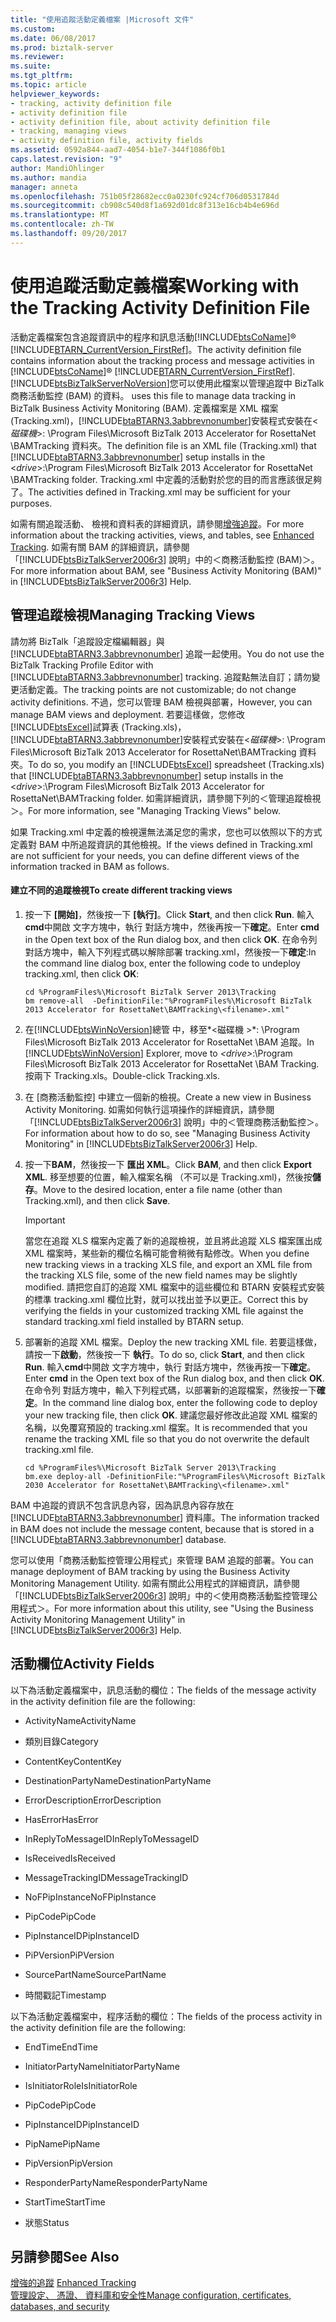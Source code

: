 ```yaml
---
title: "使用追蹤活動定義檔案 |Microsoft 文件"
ms.custom: 
ms.date: 06/08/2017
ms.prod: biztalk-server
ms.reviewer: 
ms.suite: 
ms.tgt_pltfrm: 
ms.topic: article
helpviewer_keywords:
- tracking, activity definition file
- activity definition file
- activity definition file, about activity definition file
- tracking, managing views
- activity definition file, activity fields
ms.assetid: 0592a844-aad7-4054-b1e7-344f1086f0b1
caps.latest.revision: "9"
author: MandiOhlinger
ms.author: mandia
manager: anneta
ms.openlocfilehash: 751b05f28682ecc0a0230fc924cf706d0531784d
ms.sourcegitcommit: cb908c540d8f1a692d01dc8f313e16cb4b4e696d
ms.translationtype: MT
ms.contentlocale: zh-TW
ms.lasthandoff: 09/20/2017
---
```

# <a name="working-with-the-tracking-activity-definition-file"></a><span data-ttu-id="7721f-102">使用追蹤活動定義檔案</span><span class="sxs-lookup"><span data-stu-id="7721f-102">Working with the Tracking Activity Definition File</span></span>
<span data-ttu-id="7721f-103">活動定義檔案包含追蹤資訊中的程序和訊息活動[!INCLUDE[btsCoName](../../includes/btsconame-md.md)]® [!INCLUDE[BTARN_CurrentVersion_FirstRef](../../includes/btarn-currentversion-firstref-md.md)]。</span><span class="sxs-lookup"><span data-stu-id="7721f-103">The activity definition file contains information about the tracking process and message activities in [!INCLUDE[btsCoName](../../includes/btsconame-md.md)]® [!INCLUDE[BTARN_CurrentVersion_FirstRef](../../includes/btarn-currentversion-firstref-md.md)].</span></span> [!INCLUDE[btsBizTalkServerNoVersion](../../includes/btsbiztalkservernoversion-md.md)]<span data-ttu-id="7721f-104">您可以使用此檔案以管理追蹤中 BizTalk 商務活動監控 (BAM) 的資料。</span><span class="sxs-lookup"><span data-stu-id="7721f-104"> uses this file to manage data tracking in BizTalk Business Activity Monitoring (BAM).</span></span> <span data-ttu-id="7721f-105">定義檔案是 XML 檔案 (Tracking.xml)，[!INCLUDE[btaBTARN3.3abbrevnonumber](../../includes/btabtarn3-3abbrevnonumber-md.md)]安裝程式安裝在\<*磁碟機*>: \Program Files\Microsoft BizTalk 2013 Accelerator for RosettaNet \BAMTracking 資料夾。</span><span class="sxs-lookup"><span data-stu-id="7721f-105">The definition file is an XML file (Tracking.xml) that [!INCLUDE[btaBTARN3.3abbrevnonumber](../../includes/btabtarn3-3abbrevnonumber-md.md)] setup installs in the \<*drive*>:\Program Files\Microsoft BizTalk 2013 Accelerator for RosettaNet \BAMTracking folder.</span></span> <span data-ttu-id="7721f-106">Tracking.xml 中定義的活動對於您的目的而言應該很足夠了。</span><span class="sxs-lookup"><span data-stu-id="7721f-106">The activities defined in Tracking.xml may be sufficient for your purposes.</span></span>  
  
 <span data-ttu-id="7721f-107">如需有關追蹤活動、 檢視和資料表的詳細資訊，請參閱[增強追蹤](../../adapters-and-accelerators/accelerator-rosettanet/enhanced-tracking.md)。</span><span class="sxs-lookup"><span data-stu-id="7721f-107">For more information about the tracking activities, views, and tables, see [Enhanced Tracking](../../adapters-and-accelerators/accelerator-rosettanet/enhanced-tracking.md).</span></span> <span data-ttu-id="7721f-108">如需有關 BAM 的詳細資訊，請參閱「[!INCLUDE[btsBizTalkServer2006r3](../../includes/btsbiztalkserver2006r3-md.md)] 說明」中的＜商務活動監控 (BAM)＞。</span><span class="sxs-lookup"><span data-stu-id="7721f-108">For more information about BAM, see "Business Activity Monitoring (BAM)" in [!INCLUDE[btsBizTalkServer2006r3](../../includes/btsbiztalkserver2006r3-md.md)] Help.</span></span>  
  
## <a name="managing-tracking-views"></a><span data-ttu-id="7721f-109">管理追蹤檢視</span><span class="sxs-lookup"><span data-stu-id="7721f-109">Managing Tracking Views</span></span>  
 <span data-ttu-id="7721f-110">請勿將 BizTalk「追蹤設定檔編輯器」與 [!INCLUDE[btaBTARN3.3abbrevnonumber](../../includes/btabtarn3-3abbrevnonumber-md.md)] 追蹤一起使用。</span><span class="sxs-lookup"><span data-stu-id="7721f-110">You do not use the BizTalk Tracking Profile Editor with [!INCLUDE[btaBTARN3.3abbrevnonumber](../../includes/btabtarn3-3abbrevnonumber-md.md)] tracking.</span></span> <span data-ttu-id="7721f-111">追蹤點無法自訂；請勿變更活動定義。</span><span class="sxs-lookup"><span data-stu-id="7721f-111">The tracking points are not customizable; do not change activity definitions.</span></span> <span data-ttu-id="7721f-112">不過，您可以管理 BAM 檢視與部署，</span><span class="sxs-lookup"><span data-stu-id="7721f-112">However, you can manage BAM views and deployment.</span></span> <span data-ttu-id="7721f-113">若要這樣做，您修改[!INCLUDE[btsExcel](../../includes/btsexcel-md.md)]試算表 (Tracking.xls)，[!INCLUDE[btaBTARN3.3abbrevnonumber](../../includes/btabtarn3-3abbrevnonumber-md.md)]安裝程式安裝在\<*磁碟機*>: \Program Files\Microsoft BizTalk 2013 Accelerator for RosettaNet\BAMTracking 資料夾。</span><span class="sxs-lookup"><span data-stu-id="7721f-113">To do so, you modify an [!INCLUDE[btsExcel](../../includes/btsexcel-md.md)] spreadsheet (Tracking.xls) that [!INCLUDE[btaBTARN3.3abbrevnonumber](../../includes/btabtarn3-3abbrevnonumber-md.md)] setup installs in the \<*drive*>:\Program Files\Microsoft BizTalk 2013 Accelerator for RosettaNet\BAMTracking folder.</span></span> <span data-ttu-id="7721f-114">如需詳細資訊，請參閱下列的＜管理追蹤檢視＞。</span><span class="sxs-lookup"><span data-stu-id="7721f-114">For more information, see "Managing Tracking Views" below.</span></span>  
  
 <span data-ttu-id="7721f-115">如果 Tracking.xml 中定義的檢視還無法滿足您的需求，您也可以依照以下的方式定義對 BAM 中所追蹤資訊的其他檢視。</span><span class="sxs-lookup"><span data-stu-id="7721f-115">If the views defined in Tracking.xml are not sufficient for your needs, you can define different views of the information tracked in BAM as follows.</span></span>  
  
#### <a name="to-create-different-tracking-views"></a><span data-ttu-id="7721f-116">建立不同的追蹤檢視</span><span class="sxs-lookup"><span data-stu-id="7721f-116">To create different tracking views</span></span>  
  
1.  <span data-ttu-id="7721f-117">按一下 **[開始]**，然後按一下 **[執行]**。</span><span class="sxs-lookup"><span data-stu-id="7721f-117">Click **Start**, and then click **Run**.</span></span> <span data-ttu-id="7721f-118">輸入**cmd**中開啟 文字方塊中，執行 對話方塊中，然後再按一下**確定**。</span><span class="sxs-lookup"><span data-stu-id="7721f-118">Enter **cmd** in the Open text box of the Run dialog box, and then click **OK**.</span></span> <span data-ttu-id="7721f-119">在命令列 對話方塊中，輸入下列程式碼以解除部署 tracking.xml，然後按一下**確定**:</span><span class="sxs-lookup"><span data-stu-id="7721f-119">In the command line dialog box, enter the following code to undeploy tracking.xml, then click **OK**:</span></span>  
  
    ```  
    cd %ProgramFiles%\Microsoft BizTalk Server 2013\Tracking  
    bm remove-all  -DefinitionFile:"%ProgramFiles%\Microsoft BizTalk 2013 Accelerator for RosettaNet\BAMTracking\<filename>.xml"  
    ```  
  
2.  <span data-ttu-id="7721f-120">在[!INCLUDE[btsWinNoVersion](../../includes/btswinnoversion-md.md)]總管 中，移至*\<磁碟機 >*: \Program Files\Microsoft BizTalk 2013 Accelerator for RosettaNet \BAM 追蹤。</span><span class="sxs-lookup"><span data-stu-id="7721f-120">In [!INCLUDE[btsWinNoVersion](../../includes/btswinnoversion-md.md)] Explorer, move to *\<drive>*:\Program Files\Microsoft BizTalk 2013 Accelerator for RosettaNet \BAM Tracking.</span></span> <span data-ttu-id="7721f-121">按兩下 Tracking.xls。</span><span class="sxs-lookup"><span data-stu-id="7721f-121">Double-click Tracking.xls.</span></span>  
  
3.  <span data-ttu-id="7721f-122">在 [商務活動監控] 中建立一個新的檢視。</span><span class="sxs-lookup"><span data-stu-id="7721f-122">Create a new view in Business Activity Monitoring.</span></span> <span data-ttu-id="7721f-123">如需如何執行這項操作的詳細資訊，請參閱「[!INCLUDE[btsBizTalkServer2006r3](../../includes/btsbiztalkserver2006r3-md.md)] 說明」中的＜管理商務活動監控＞。</span><span class="sxs-lookup"><span data-stu-id="7721f-123">For information about how to do so, see "Managing Business Activity Monitoring" in [!INCLUDE[btsBizTalkServer2006r3](../../includes/btsbiztalkserver2006r3-md.md)] Help.</span></span>  
  
4.  <span data-ttu-id="7721f-124">按一下**BAM**，然後按一下 **匯出 XML**。</span><span class="sxs-lookup"><span data-stu-id="7721f-124">Click **BAM**, and then click **Export XML**.</span></span> <span data-ttu-id="7721f-125">移至想要的位置，輸入檔案名稱 （不可以是 Tracking.xml)，然後按**儲存**。</span><span class="sxs-lookup"><span data-stu-id="7721f-125">Move to the desired location, enter a file name (other than Tracking.xml), and then click **Save**.</span></span>  
  
    > [!IMPORTANT]
    >  <span data-ttu-id="7721f-126">當您在追蹤 XLS 檔案內定義了新的追蹤檢視，並且將此追蹤 XLS 檔案匯出成 XML 檔案時，某些新的欄位名稱可能會稍微有點修改。</span><span class="sxs-lookup"><span data-stu-id="7721f-126">When you define new tracking views in a tracking XLS file, and export an XML file from the tracking XLS file, some of the new field names may be slightly modified.</span></span> <span data-ttu-id="7721f-127">請把您自訂的追蹤 XML 檔案中的這些欄位和 BTARN 安裝程式安裝的標準 tracking.xml 欄位比對，就可以找出並予以更正。</span><span class="sxs-lookup"><span data-stu-id="7721f-127">Correct this by verifying the fields in your customized tracking XML file against the standard tracking.xml field installed by BTARN setup.</span></span>  
  
5.  <span data-ttu-id="7721f-128">部署新的追蹤 XML 檔案。</span><span class="sxs-lookup"><span data-stu-id="7721f-128">Deploy the new tracking XML file.</span></span> <span data-ttu-id="7721f-129">若要這樣做，請按一下**啟動**，然後按一下 **執行**。</span><span class="sxs-lookup"><span data-stu-id="7721f-129">To do so, click **Start**, and then click **Run**.</span></span> <span data-ttu-id="7721f-130">輸入**cmd**中開啟 文字方塊中，執行 對話方塊中，然後再按一下**確定**。</span><span class="sxs-lookup"><span data-stu-id="7721f-130">Enter **cmd** in the Open text box of the Run dialog box, and then click **OK**.</span></span> <span data-ttu-id="7721f-131">在命令列 對話方塊中，輸入下列程式碼，以部署新的追蹤檔案，然後按一下**確定**。</span><span class="sxs-lookup"><span data-stu-id="7721f-131">In the command line dialog box, enter the following code to deploy your new tracking file, then click **OK**.</span></span> <span data-ttu-id="7721f-132">建議您最好修改此追蹤 XML 檔案的名稱，以免覆寫預設的 tracking.xml 檔案。</span><span class="sxs-lookup"><span data-stu-id="7721f-132">It is recommended that you rename the tracking XML file so that you do not overwrite the default tracking.xml file.</span></span>  
  
    ```  
    cd %ProgramFiles%\Microsoft BizTalk Server 2013\Tracking  
    bm.exe deploy-all -DefinitionFile:"%ProgramFiles%\Microsoft BizTalk 2030 Accelerator for RosettaNet\BAMTracking\<filename>.xml"  
    ```  
  
 <span data-ttu-id="7721f-133">BAM 中追蹤的資訊不包含訊息內容，因為訊息內容存放在 [!INCLUDE[btaBTARN3.3abbrevnonumber](../../includes/btabtarn3-3abbrevnonumber-md.md)] 資料庫。</span><span class="sxs-lookup"><span data-stu-id="7721f-133">The information tracked in BAM does not include the message content, because that is stored in a [!INCLUDE[btaBTARN3.3abbrevnonumber](../../includes/btabtarn3-3abbrevnonumber-md.md)] database.</span></span>  
  
 <span data-ttu-id="7721f-134">您可以使用「商務活動監控管理公用程式」來管理 BAM 追蹤的部署。</span><span class="sxs-lookup"><span data-stu-id="7721f-134">You can manage deployment of BAM tracking by using the Business Activity Monitoring Management Utility.</span></span> <span data-ttu-id="7721f-135">如需有關此公用程式的詳細資訊，請參閱「[!INCLUDE[btsBizTalkServer2006r3](../../includes/btsbiztalkserver2006r3-md.md)] 說明」中的＜使用商務活動監控管理公用程式＞。</span><span class="sxs-lookup"><span data-stu-id="7721f-135">For more information about this utility, see "Using the Business Activity Monitoring Management Utility" in [!INCLUDE[btsBizTalkServer2006r3](../../includes/btsbiztalkserver2006r3-md.md)] Help.</span></span>  
  
## <a name="activity-fields"></a><span data-ttu-id="7721f-136">活動欄位</span><span class="sxs-lookup"><span data-stu-id="7721f-136">Activity Fields</span></span>  
 <span data-ttu-id="7721f-137">以下為活動定義檔案中，訊息活動的欄位：</span><span class="sxs-lookup"><span data-stu-id="7721f-137">The fields of the message activity in the activity definition file are the following:</span></span>  
  
-   <span data-ttu-id="7721f-138">ActivityName</span><span class="sxs-lookup"><span data-stu-id="7721f-138">ActivityName</span></span>  
  
-   <span data-ttu-id="7721f-139">類別目錄</span><span class="sxs-lookup"><span data-stu-id="7721f-139">Category</span></span>  
  
-   <span data-ttu-id="7721f-140">ContentKey</span><span class="sxs-lookup"><span data-stu-id="7721f-140">ContentKey</span></span>  
  
-   <span data-ttu-id="7721f-141">DestinationPartyName</span><span class="sxs-lookup"><span data-stu-id="7721f-141">DestinationPartyName</span></span>  
  
-   <span data-ttu-id="7721f-142">ErrorDescription</span><span class="sxs-lookup"><span data-stu-id="7721f-142">ErrorDescription</span></span>  
  
-   <span data-ttu-id="7721f-143">HasError</span><span class="sxs-lookup"><span data-stu-id="7721f-143">HasError</span></span>  
  
-   <span data-ttu-id="7721f-144">InReplyToMessageID</span><span class="sxs-lookup"><span data-stu-id="7721f-144">InReplyToMessageID</span></span>  
  
-   <span data-ttu-id="7721f-145">IsReceived</span><span class="sxs-lookup"><span data-stu-id="7721f-145">IsReceived</span></span>  
  
-   <span data-ttu-id="7721f-146">MessageTrackingID</span><span class="sxs-lookup"><span data-stu-id="7721f-146">MessageTrackingID</span></span>  
  
-   <span data-ttu-id="7721f-147">NoFPipInstance</span><span class="sxs-lookup"><span data-stu-id="7721f-147">NoFPipInstance</span></span>  
  
-   <span data-ttu-id="7721f-148">PipCode</span><span class="sxs-lookup"><span data-stu-id="7721f-148">PipCode</span></span>  
  
-   <span data-ttu-id="7721f-149">PipInstanceID</span><span class="sxs-lookup"><span data-stu-id="7721f-149">PipInstanceID</span></span>  
  
-   <span data-ttu-id="7721f-150">PiPVersion</span><span class="sxs-lookup"><span data-stu-id="7721f-150">PiPVersion</span></span>  
  
-   <span data-ttu-id="7721f-151">SourcePartName</span><span class="sxs-lookup"><span data-stu-id="7721f-151">SourcePartName</span></span>  
  
-   <span data-ttu-id="7721f-152">時間戳記</span><span class="sxs-lookup"><span data-stu-id="7721f-152">Timestamp</span></span>  
  
 <span data-ttu-id="7721f-153">以下為活動定義檔案中，程序活動的欄位：</span><span class="sxs-lookup"><span data-stu-id="7721f-153">The fields of the process activity in the activity definition file are the following:</span></span>  
  
-   <span data-ttu-id="7721f-154">EndTime</span><span class="sxs-lookup"><span data-stu-id="7721f-154">EndTime</span></span>  
  
-   <span data-ttu-id="7721f-155">InitiatorPartyName</span><span class="sxs-lookup"><span data-stu-id="7721f-155">InitiatorPartyName</span></span>  
  
-   <span data-ttu-id="7721f-156">IsInitiatorRole</span><span class="sxs-lookup"><span data-stu-id="7721f-156">IsInitiatorRole</span></span>  
  
-   <span data-ttu-id="7721f-157">PipCode</span><span class="sxs-lookup"><span data-stu-id="7721f-157">PipCode</span></span>  
  
-   <span data-ttu-id="7721f-158">PipInstanceID</span><span class="sxs-lookup"><span data-stu-id="7721f-158">PipInstanceID</span></span>  
  
-   <span data-ttu-id="7721f-159">PipName</span><span class="sxs-lookup"><span data-stu-id="7721f-159">PipName</span></span>  
  
-   <span data-ttu-id="7721f-160">PipVersion</span><span class="sxs-lookup"><span data-stu-id="7721f-160">PipVersion</span></span>  
  
-   <span data-ttu-id="7721f-161">ResponderPartyName</span><span class="sxs-lookup"><span data-stu-id="7721f-161">ResponderPartyName</span></span>  
  
-   <span data-ttu-id="7721f-162">StartTime</span><span class="sxs-lookup"><span data-stu-id="7721f-162">StartTime</span></span>  
  
-   <span data-ttu-id="7721f-163">狀態</span><span class="sxs-lookup"><span data-stu-id="7721f-163">Status</span></span>  
  
## <a name="see-also"></a><span data-ttu-id="7721f-164">另請參閱</span><span class="sxs-lookup"><span data-stu-id="7721f-164">See Also</span></span>  
 <span data-ttu-id="7721f-165">[增強的追蹤](../../adapters-and-accelerators/accelerator-rosettanet/enhanced-tracking.md) </span><span class="sxs-lookup"><span data-stu-id="7721f-165">[Enhanced Tracking](../../adapters-and-accelerators/accelerator-rosettanet/enhanced-tracking.md) </span></span>  
 [<span data-ttu-id="7721f-166">管理設定、 憑證、 資料庫和安全性</span><span class="sxs-lookup"><span data-stu-id="7721f-166">Manage configuration, certificates, databases, and security</span></span>](manage-configuration-certificates-databases-security.md)